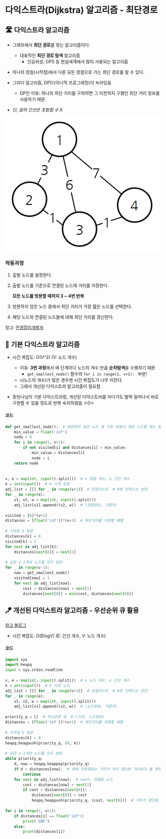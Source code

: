 # 다익스트라(Dijkstra) 알고리즘 - 최단경로



## 🛣️ 다익스트라 알고리즘

- 그래프에서 **최단 경로**를 찾는 알고리즘이다.
  - 대표적인 **최단 경로 탐색** 알고리즘
    - 인공위성, GPS 등 현실세계에서 많이 사용되는 알고리즘

- 하나의 정점(시작점)에서 다른 모든 정점으로 가는 최단 경로를 알 수 있다. 
- 그리디 알고리즘, DP(다이나믹 프로그래밍)이 녹아있음
  - DP인 이유: 하나의 최단 거리를 구하려면 그 이전까지 구했던 최단 거리 정보를 사용하기 때문.

- *단, 음의 간선은 포함할 수 X*

![image-20220326220833918](Dijkstra.assets/image-20220326220833918.png)

### 작동과정

1. 출발 노드를 설정한다.

2. 출발 노드를 기준으로 연결된 노드에 거리를 저장한다.

   **모든 노드를 방문할 때까지 3 ~ 4번 반복**

3. 방문하지 않은 노드 중에서 최단 거리가 가장 짧은 노드를 선택한다.

4. 해당 노드와 연결된 노드들에 대해 최단 거리를 갱신한다.



참고: [안경잡이개발자](https://m.blog.naver.com/ndb796/221234424646)



## 🏑 기본 다익스트라 알고리즘

- 시간 복잡도: O(V^2)    (V: 노드 개수)
  - 이유: **3번 과정**에서 매 단계마다 노드의 개수 만큼 **순차탐색**을 수행하기 때문
    - `get_smallest_node()` 함수의 `for i in range(1, v+1): ` 부분!
  - v(노드의 개수)가 많은 경우엔 시간 복잡도가 너무 커진다.
  - 그래서 개선된 다익스트라 알고리즘이 필요함.

- 동빈나님이 기본 다익스트라랑, 개선된 다익스트라를 자다가도 벌떡 일어나서 바로 구현할 수 있을 정도로 반복 숙지하랬음 ㅇ0ㅇ

#### 코드

```python
def get_smallest_node():  # 방문하지 않은 노드 중 가장 비용이 적은 노드를 찾는 함수
    min_value = float('inf')
    node = 0
    for i in range(1, v+1):
        if not visited[i] and distances[i] < min_value:
            min_value = distances[i]
            node = i
    return node


v, e = map(int, input().split())  # v 정점 개수, e 간선 개수
k = int(input())  # k 시작 정점
adj_list = [[] for _ in range(v+1)]  # 인접리스트  # 0번 인덱스는 빈칸
for _ in range(e):
    v1, v2, w = map(int, input().split())
    adj_list[v1].append((v2, w))  # (정점번호, 가중치)

visited = [0]*(v+1)
distances = [float('inf')]*(v+1)  # 최단거리를 저장할 배열

# 시작점 k 방문
distances[k] = 0
visited[k] = 1
for next in adj_list[k]:
    distances[next[0]] = next[1]

# 남은 v-1개의 노드를 모두 방문
for _ in range(v-1):
    now = get_smallest_node()
    visited[now] = 1
    for next in adj_list[now]:
        cost = distances[now] + next[1]
        distances[next[0]] = min(cost, distances[next[0]])
```



## 🪁 개선된 다익스트라 알고리즘 - 우선순위 큐 활용

[참고 블로그](https://techblog-history-younghunjo1.tistory.com/248?category=1014800)

- 시간 복잡도: O(ElogV)    (E: 간선 개수, V: 노드 개수)

#### 코드

```python
import sys
import heapq
input = sys.stdin.readline

v, e = map(int, input().split())  # v 노드 개수, e 간선 개수
k = int(input())  # k 시작 노드
adj_list = [[] for _ in range(v+1)]  # 인접리스트  # 0번 인덱스는 빈칸
for _ in range(e):
    v1, v2, w = map(int, input().split())
    adj_list[v1].append((v2, w))  # (노드번호, 가중치)

priority_q = []  # 우선순위 큐  # (거리, 노드번호)
distances = [float('inf')]*(v+1)  # 최단거리를 저장할 배열

# 시작점 k 방문
distances[k] = 0
heapq.heappush(priority_q, (0, k))

# 남은 v-1개의 노드를 모두 방문
while priority_q:
    d, now = heapq.heappop(priority_q)
    if d > distances[now]:  # 큐에 저장돼있는 거리가 이미 갱신된 거리보다 클 경우 무시
        continue
    for next in adj_list[now]:  # next: 연결된 노드
        cost = distances[now] + next[1]
        if cost < distances[next[0]]:
            distances[next[0]] = cost
            heapq.heappush(priority_q, (cost, next[0]))  # 거리가 갱신될 경우에만 큐에 넣는다.

for i in range(1, v+1):
    if distances[i] == float('inf'):
        print('INF')
    else:
        print(distances[i])
```

